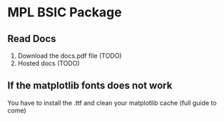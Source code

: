 # MPL BSIC Package

## Read Docs

1. Download the docs.pdf file (TODO)
2. Hosted docs (TODO) 

## If the matplotlib fonts does not work

You have to install the .ttf and clean your matplotlib cache (full guide to come)
